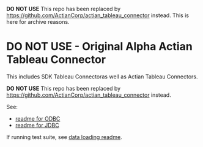 **DO NOT USE** This repo has been replaced by https://github.com/ActianCorp/actian_tableau_connector instead.
This is here for archive reasons.


# DO NOT USE - Original Alpha Actian Tableau Connector

This includes SDK Tableau Connectoras well as Actian Tableau Connectors.

**DO NOT USE** This repo has been replaced by https://github.com/ActianCorp/actian_tableau_connector instead.

See:

  * [readme for ODBC](samples/plugins/actian_odbc/README.md)
  * [readme for JDBC](samples/plugins/actian_jdbc/README.md)

If running test suite, see [data loading readme](tests/datasets/TestV1/actian/README.md).
